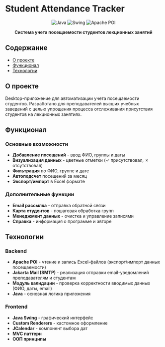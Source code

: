 # Student Attendance Tracker

<div align="center">

![Java](https://img.shields.io/badge/Java-ED8B00?style=for-the-badge&logo=java&logoColor=white)
![Swing](https://img.shields.io/badge/Java_Swing-6DB33F?style=for-the-badge&logo=java&logoColor=white)
![Apache POI](https://img.shields.io/badge/Apache_POI-D22128?style=for-the-badge&logo=apache&logoColor=white)

**Система учета посещаемости студентов лекционных занятий**

</div>

## Содержание

- [О проекте](#о-проекте)
- [Функционал](#функционал)
- [Технологии](#технологии)

## О проекте

Desktop-приложение для автоматизации учета посещаемости студентов. Разработано для преподавателей высших учебных заведений с целью упрощения процесса отслеживания присутствия студентов на лекционных занятиях.

## Функционал

### Основные возможности
- **Добавление посещений** - ввод ФИО, группы и даты
- **Визуализация данных** - цветные отметки (✓ присутствовал, ✗ отсутствовал)
- **Фильтрация** по ФИО, группе и дате
- **Автоподсчет** посещений за месяц
- **Экспорт/импорт** в Excel формате

### Дополнительные функции
- **Email рассылка** - отправка обратной связи
- **Карта студентов** - пошаговая обработка групп
- **Менеджмент данных** - очистка и управление записями
- **Справка** - информация о программе и авторе

## Технологии

### Backend
- **Apache POI** - чтение и запись Excel-файлов (экспорт/импорт данных посещаемости)
- **Jakarta Mail (SMTP)** - реализация отправки email-уведомлений преподавателям и студентам
- **Модуль валидации** - проверка корректности вводимых данных (ФИО, даты, email)
- **Java** - основная логика приложения
### Frontend
- **Java Swing** - графический интерфейс
- **Custom Renderers** - кастомное оформление
- **JCalendar** - компонент выбора дат
- **MVC паттерн**
- **ООП принципы**
